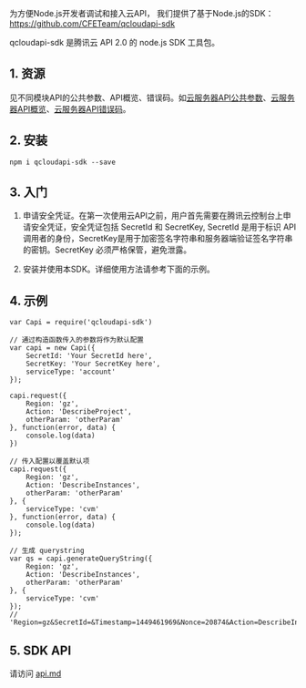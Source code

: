 为方便Node.js开发者调试和接入云API， 我们提供了基于Node.js的SDK：https://github.com/CFETeam/qcloudapi-sdk

qcloudapi-sdk 是腾讯云 API 2.0 的 node.js SDK 工具包。

## 1. 资源

见不同模块API的公共参数、API概览、错误码。如[云服务器API公共参数](http://www.qcloud.com/doc/api/229/%E5%85%AC%E5%85%B1%E5%8F%82%E6%95%B0)、[云服务器API概览](http://www.qcloud.com/doc/api/229/API%E6%A6%82%E8%A7%88)、[云服务器API错误码](http://www.qcloud.com/doc/api/229/%E9%94%99%E8%AF%AF%E7%A0%81)。

## 2. 安装

```
npm i qcloudapi-sdk --save
```


## 3. 入门

1) 申请安全凭证。在第一次使用云API之前，用户首先需要在腾讯云控制台上申请安全凭证，安全凭证包括 SecretId 和 SecretKey, SecretId 是用于标识 API 调用者的身份，SecretKey是用于加密签名字符串和服务器端验证签名字符串的密钥。SecretKey 必须严格保管，避免泄露。

2) 安装并使用本SDK。详细使用方法请参考下面的示例。

## 4. 示例

```
var Capi = require('qcloudapi-sdk')

// 通过构造函数传入的参数将作为默认配置
var capi = new Capi({
    SecretId: 'Your SecretId here',
    SecretKey: 'Your SecretKey here',
    serviceType: 'account'
});

capi.request({
    Region: 'gz',
    Action: 'DescribeProject',
    otherParam: 'otherParam'
}, function(error, data) {
    console.log(data)
})

// 传入配置以覆盖默认项
capi.request({
    Region: 'gz',
    Action: 'DescribeInstances',
    otherParam: 'otherParam'
}, {
    serviceType: 'cvm'
}, function(error, data) {
    console.log(data)
});

// 生成 querystring
var qs = capi.generateQueryString({
    Region: 'gz',
    Action: 'DescribeInstances',
    otherParam: 'otherParam'
}, {
    serviceType: 'cvm'
});
// 'Region=gz&SecretId=&Timestamp=1449461969&Nonce=20874&Action=DescribeInstances&otherParam=otherParam&Signature=r%2Fa9nqMxEIn5RsMjqmIksQ5XcYc%3D'
```

## 5. SDK API
请访问 [api.md](https://github.com/CFETeam/qcloudapi-sdk/blob/master/api.md)